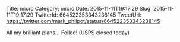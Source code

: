 Title: micro
Category: micro
Date: 2015-11-11T19:17:29
Slug: 2015-11-11T19:17:29
TwitterId: 664522353343238145
TweetUrl: https://twitter.com/mark_philpot/status/664522353343238145

All my brilliant plans... Foiled! (USPS closed today)